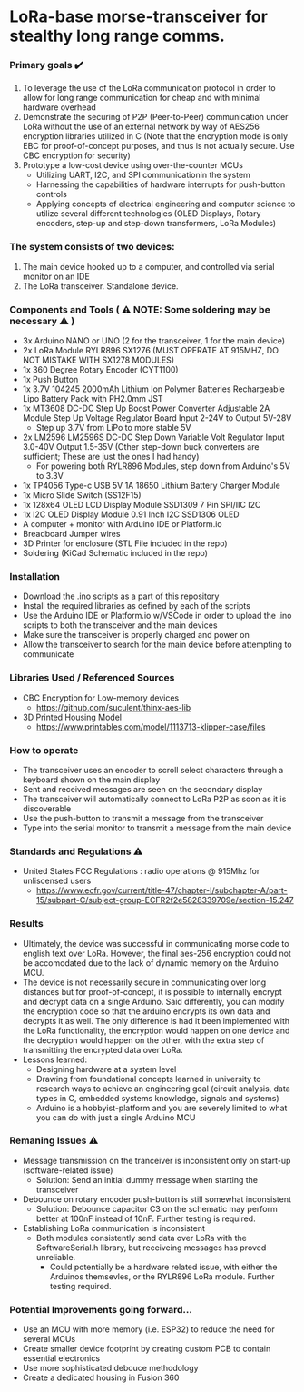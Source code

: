 # LoRa-base morse-transceiver for stealthy long range comms.

### Primary goals ✔️
1) To leverage the use of the LoRa communication protocol in order to allow for long range communication for cheap and with minimal hardware overhead
2) Demonstrate the securing of P2P (Peer-to-Peer) communication under LoRa without the use of an external network by way of AES256 encryption libraries utilized in C (Note that the encryption mode is only EBC for proof-of-concept purposes, and thus is not actually secure. Use CBC encryption for security)
4) Prototype a low-cost device using over-the-counter MCUs
   - Utilizing UART, I2C, and SPI communicationin the system
   - Harnessing the capabilities of hardware interrupts for push-button controls
   - Applying concepts of electrical engineering and computer science to utilize several different technologies (OLED Displays, Rotary encoders, step-up and step-down transformers, LoRa Modules)

### The system consists of two devices: 
1) The main device hooked up to a computer, and controlled via serial monitor on an IDE
2) The LoRa transceiver. Standalone device.

### Components and Tools ( :warning: NOTE: Some soldering may be necessary :warning: )
- 3x Arduino NANO or UNO (2 for the transceiver, 1 for the main device)
- 2x LoRa Module RYLR896 SX1276 (MUST OPERATE AT 915MHZ, DO NOT MISTAKE WITH SX1278 MODULES)
- 1x 360 Degree Rotary Encoder (CYT1100)
- 1x Push Button
- 1x 3.7V 104245 2000mAh Lithium Ion Polymer Batteries Rechargeable Lipo Battery Pack with PH2.0mm JST
- 1x MT3608 DC-DC Step Up Boost Power Converter Adjustable 2A Module Step Up Voltage Regulator Board Input 2-24V to Output 5V-28V
  - Step up 3.7V from LiPo to more stable 5V
- 2x LM2596 LM2596S DC-DC Step Down Variable Volt Regulator Input 3.0-40V Output 1.5-35V (Other step-down buck converters are sufficient; These are just the ones I had handy)
  - For powering both RYLR896 Modules, step down from Arduino's 5V to 3.3V
- 1x TP4056 Type-c USB 5V 1A 18650 Lithium Battery Charger Module
- 1x Micro Slide Switch (SS12F15)
- 1x 128x64 OLED LCD Display Module SSD1309 7 Pin SPI/IIC I2C
- 1x I2C OLED Display Module 0.91 Inch I2C SSD1306 OLED
- A computer + monitor with Arduino IDE or Platform.io
- Breadboard Jumper wires
- 3D Printer for enclosure (STL File included in the repo)
- Soldering (KiCad Schematic included in the repo)

### Installation
- Download the .ino scripts as a part of this repository
- Install the required libraries as defined by each of the scripts
- Use the Arduino IDE or Platform.io w/VSCode in order to upload the .ino scripts to both the transceiver and the main devices
- Make sure the transceiver is properly charged and power on
- Allow the transceiver to search for the main device before attempting to communicate

### Libraries Used / Referenced Sources
- CBC Encryption for Low-memory devices
  - https://github.com/suculent/thinx-aes-lib
- 3D Printed Housing Model
  - https://www.printables.com/model/1113713-klipper-case/files

### How to operate
- The transceiver uses an encoder to scroll select characters through a keyboard shown on the main display
- Sent and received messages are seen on the secondary display
- The transceiver will automatically connect to LoRa P2P as soon as it is discoverable
- Use the push-button to transmit a message from the transceiver
- Type into the serial monitor to transmit a message from the main device

### Standards and Regulations :warning:
- United States FCC Regulations : radio operations @ 915Mhz for unliscensed users
  - https://www.ecfr.gov/current/title-47/chapter-I/subchapter-A/part-15/subpart-C/subject-group-ECFR2f2e5828339709e/section-15.247

### Results
- Ultimately, the device was successful in communicating morse code to english text over LoRa. However, the final aes-256 encryption could not be accomodated due to the lack of dynamic memory on the Arduino MCU.
- The device is not necessarily secure in communicating over long distances but for proof-of-concept, it is possible to internally encrypt and decrypt data on a single Arduino. Said differently, you can modify the encryption code so that the arduino encrypts its own data and decrypts it as well. The only difference is had it been implemented with the LoRa functionality, the encryption would happen on one device and the decryption would happen on the other, with the extra step of transmitting the encrypted data over LoRa.
- Lessons learned:
  - Designing hardware at a system level
  - Drawing from foundational concepts learned in university to research ways to achieve an engineering goal (circuit analysis, data types in C, embedded systems knowledge, signals and systems)
  - Arduino is a hobbyist-platform and you are severely limited to what you can do with just a single Arduino MCU
 
### Remaning Issues :warning:
- Message transmission on the tranceiver is inconsistent only on start-up (software-related issue)
  - Solution: Send an initial dummy message when starting the transceiver
- Debounce on rotary encoder push-button is still somewhat inconsistent
  - Solution: Debounce capacitor C3 on the schematic may perform better at 100nF instead of 10nF. Further testing is required.
- Establishing LoRa communication is inconsistent
  - Both modules consistently send data over LoRa with the SoftwareSerial.h library, but receiveing messages has proved unreliable.
    - Could potentially be a hardware related issue, with either the Arduinos themsevles, or the RYLR896 LoRa module. Further testing required.

### Potential Improvements going forward...
- Use an MCU with more memory (i.e. ESP32) to reduce the need for several MCUs
- Create smaller device footprint by creating custom PCB to contain essential electronics
- Use more sophisticated debouce methodology
- Create a dedicated housing in Fusion 360
